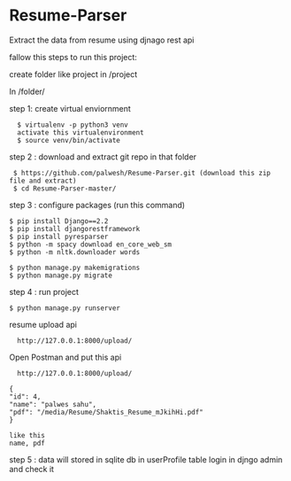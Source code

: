 # Resume-Parser
Extract the data from resume using djnago rest api 

fallow this steps to run this project:

  create folder like project
  in /project

In /folder/

step 1: create virtual enviornment
      
      $ virtualenv -p python3 venv
      activate this virtualenvironment
      $ source venv/bin/activate

step 2 : download and extract git repo in that folder 
     
     $ https://github.com/palwesh/Resume-Parser.git (download this zip file and extract)
     $ cd Resume-Parser-master/
  
step 3 : configure packages (run this command)

    $ pip install Django==2.2
    $ pip install djangorestframework
    $ pip install pyresparser
    $ python -m spacy download en_core_web_sm
    $ python -m nltk.downloader words
   
    $ python manage.py makemigrations
    $ python manage.py migrate
  
step 4 : run project 
    
    $ python manage.py runserver
   
   resume upload api
      
      http://127.0.0.1:8000/upload/
   
   Open Postman and put this api
      
      http://127.0.0.1:8000/upload/
   
    {
    "id": 4,
    "name": "palwes sahu",
    "pdf": "/media/Resume/Shaktis_Resume_mJkihHi.pdf"
    }
    
    like this 
    name, pdf
    
 step 5 : data will stored in sqlite db in userProfile table
    login in djngo admin and check it
    
    
